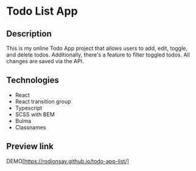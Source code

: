 # Todo List App 

## Description

This is my online Todo App project that allows users to add, edit, toggle, and delete todos. Additionally, there's a feature to filter toggled todos. All changes are saved via the API.

## Technologies

- React
- React transition group
- Typescript
- SCSS with BEM
- Bulma
- Classnames

## Preview link
DEMO[https://rodionsav.github.io/todo-app-list/]
